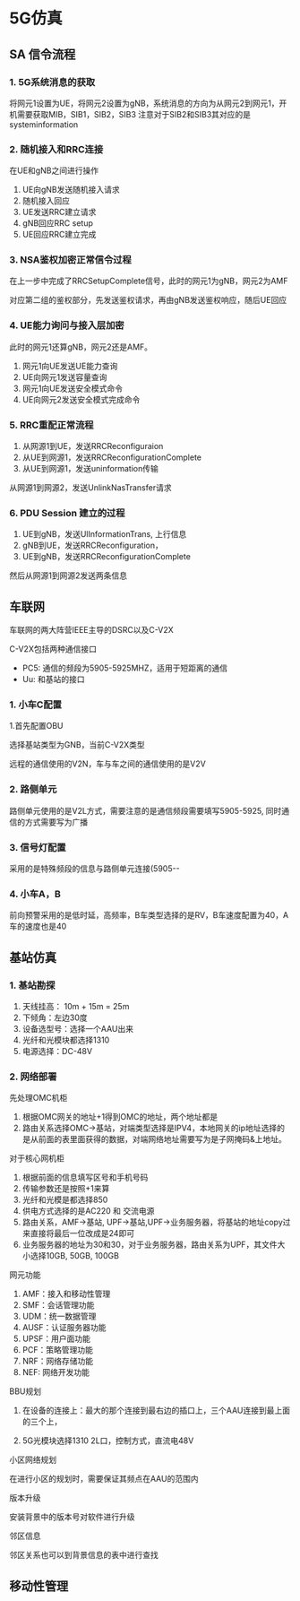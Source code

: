 # 5G仿真

## SA 信令流程

### 1. 5G系统消息的获取
将网元1设置为UE，将网元2设置为gNB，系统消息的方向为从网元2到网元1，开机需要获取MIB，SIB1，SIB2，SIB3
注意对于SIB2和SIB3其对应的是systeminformation


### 2. 随机接入和RRC连接

在UE和gNB之间进行操作

1. UE向gNB发送随机接入请求
2. 随机接入回应
3. UE发送RRC建立请求
4. gNB回应RRC setup
5. UE回应RRC建立完成


### 3. NSA鉴权加密正常信令过程

在上一步中完成了RRCSetupComplete信号，此时的网元1为gNB，网元2为AMF

对应第二组的鉴权部分，先发送鉴权请求，再由gNB发送鉴权响应，随后UE回应

### 4. UE能力询问与接入层加密

此时的网元1还算gNB，网元2还是AMF。

1. 网元1向UE发送UE能力查询
2. UE向网元1发送容量查询
3. 网元1向UE发送安全模式命令
4. UE向网元2发送安全模式完成命令


### 5. RRC重配正常流程

1. 从网源1到UE，发送RRCReconfiguraion
2. 从UE到网源1，发送RRCReconfigurationComplete 
3. 从UE到网源1，发送uninformation传输

从网源1到网源2，发送UnlinkNasTransfer请求

### 6. PDU Session 建立的过程

1. UE到gNB，发送UlInformationTrans, 上行信息
2. gNB到UE，发送RRCReconfiguration，
3. UE到gNB，发送RRCReconfigurationComplete

然后从网源1到网源2发送两条信息

## 车联网

车联网的两大阵营IEEE主导的DSRC以及C-V2X

C-V2X包括两种通信接口
- PC5: 通信的频段为5905-5925MHZ，适用于短距离的通信
- Uu: 和基站的接口

### 1. 小车C配置

1.首先配置OBU

选择基站类型为GNB，当前C-V2X类型

远程的通信使用的V2N，车与车之间的通信使用的是V2V


### 2. 路侧单元

路侧单元使用的是V2L方式，需要注意的是通信频段需要填写5905-5925, 同时通信的方式需要写为广播


### 3. 信号灯配置

采用的是特殊频段的信息与路侧单元连接(5905--


### 4. 小车A，B

前向预警采用的是低时延，高频率，B车类型选择的是RV，B车速度配置为40，A车的速度也是40

## 基站仿真

### 1. 基站勘探

1. 天线挂高： 10m + 15m = 25m
2. 下倾角：左边30度
3. 设备选型号：选择一个AAU出来
4. 光纤和光模块都选择1310
5. 电源选择：DC-48V


### 2. 网络部署

先处理OMC机柜
1. 根据OMC网关的地址+1得到OMC的地址，两个地址都是
2. 路由关系选择OMC->基站，对端类型选择是IPV4，本地网关的ip地址选择的是从前面的表里面获得的数据，对端网络地址需要写为是子网掩码&上地址。


对于核心网机柜
1. 根据前面的信息填写区号和手机号码
2. 传输参数还是按照+1来算
3. 光纤和光模是都选择850
4. 供电方式选择的是AC220 和 交流电源
5. 路由关系，AMF->基站, UPF->基站,UPF->业务服务器，将基站的地址copy过来直接将最后一位改成是24即可
6. 业务服务器的地址为30和30，对于业务服务器，路由关系为UPF，其文件大小选择10GB, 50GB, 100GB

网元功能
1. AMF：接入和移动性管理
2. SMF：会话管理功能
3. UDM：统一数据管理
4. AUSF：认证服务器功能
5. UPSF：用户面功能
6. PCF：策略管理功能
7. NRF：网络存储功能
8. NEF: 网络开发功能


BBU规划
1. 在设备的连接上：最大的那个连接到最右边的插口上，三个AAU连接到最上面的三个上，

2. 5G光模块选择1310 2L口，控制方式，直流电48V

小区网络规划

在进行小区的规划时，需要保证其频点在AAU的范围内

版本升级

安装背景中的版本号对软件进行升级

邻区信息

邻区关系也可以到背景信息的表中进行查找

## 移动性管理

